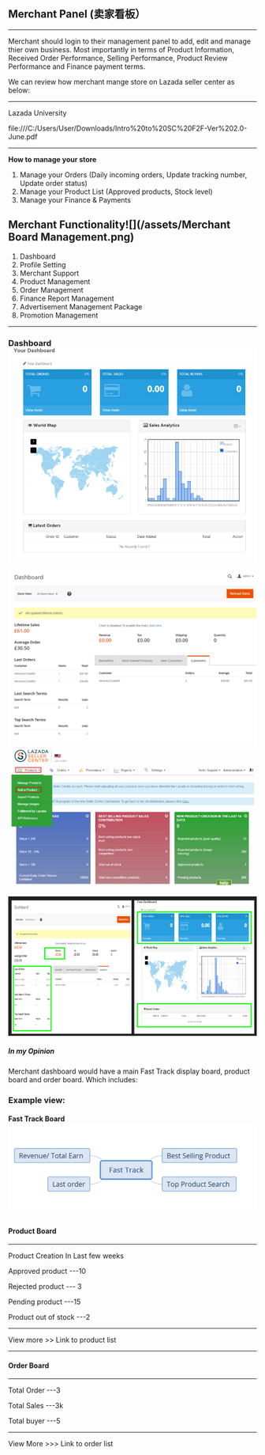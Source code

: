 ## Merchant Panel \(卖家看板）

---

Merchant should login to their management panel to add, edit and manage thier own business. Most importantly in terms of Product Information, Received Order Performance, Selling Performance, Product Review Performance and Finance payment terms.

We can review how merchant mange store on Lazada seller center as below:

---

Lazada University

file:///C:/Users/User/Downloads/Intro%20to%20SC%20F2F-Ver%202.0-June.pdf

---

**How to manage your store**

1. Manage your Orders \(Daily incoming orders, Update tracking number, Update order status\)
2. Manage your Product List \(Approved products, Stock level\)
3. Manage your Finance & Payments 

## **Merchant Functionality**![](/assets/Merchant Board Management.png)

1. Dashboard 
2. Profile Setting 
3. Merchant Support 
4. Product Management 
5. Order Management
6. Finance Report Management 
7. Advertisement Management Package 
8. Promotion Management 

---

### **Dashboard**![](/assets/Mdashboard.png)![](/assets/Dashboard2.png)![](/assets/MLazada.png)

#### ![](/assets/Mpanel1.png)

##### In my Opinion

Merchant dashboard would have a main Fast Track display board, product board and order board. Which includes:

### Example view:

#### Fast Track Board![](/assets/Fast_Track.png)

### 

#### Product Board

---

Product Creation In Last few weeks

Approved product ---10

Rejected product --- 3

Pending product ---15

Product out of stock ---2

---

View more &gt;&gt;    Link to product list

---

#### Order Board

---

Total Order ---3

Total Sales ---3k

Total buyer ---5

---

View More &gt;&gt;&gt;   Link to order list





